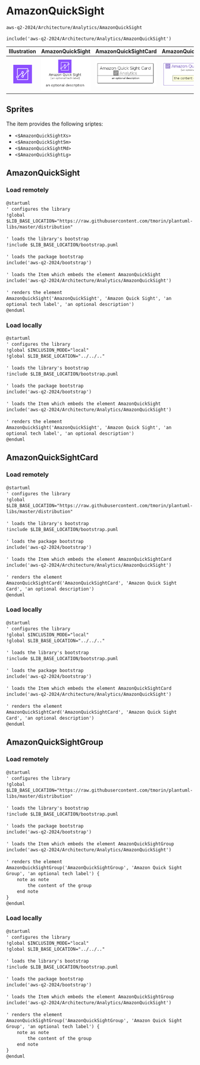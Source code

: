 # AmazonQuickSight


```text
aws-q2-2024/Architecture/Analytics/AmazonQuickSight
```

```text
include('aws-q2-2024/Architecture/Analytics/AmazonQuickSight')
```



| Illustration | AmazonQuickSight | AmazonQuickSightCard | AmazonQuickSightGroup |
| :---: | :---: | :---: | :---: |
| ![illustration for Illustration](../../../aws-q2-2024/Architecture/Analytics/AmazonQuickSight.png) | ![illustration for AmazonQuickSight](../../../aws-q2-2024/Architecture/Analytics/AmazonQuickSight.Local.png) | ![illustration for AmazonQuickSightCard](../../../aws-q2-2024/Architecture/Analytics/AmazonQuickSightCard.Local.png) | ![illustration for AmazonQuickSightGroup](../../../aws-q2-2024/Architecture/Analytics/AmazonQuickSightGroup.Local.png) |



## Sprites
The item provides the following sriptes:

- `<$AmazonQuickSightXs>`
- `<$AmazonQuickSightSm>`
- `<$AmazonQuickSightMd>`
- `<$AmazonQuickSightLg>`





## AmazonQuickSight

### Load remotely
```plantuml
@startuml
' configures the library
!global $LIB_BASE_LOCATION="https://raw.githubusercontent.com/tmorin/plantuml-libs/master/distribution"

' loads the library's bootstrap
!include $LIB_BASE_LOCATION/bootstrap.puml

' loads the package bootstrap
include('aws-q2-2024/bootstrap')

' loads the Item which embeds the element AmazonQuickSight
include('aws-q2-2024/Architecture/Analytics/AmazonQuickSight')

' renders the element
AmazonQuickSight('AmazonQuickSight', 'Amazon Quick Sight', 'an optional tech label', 'an optional description')
@enduml
```

### Load locally
```plantuml
@startuml
' configures the library
!global $INCLUSION_MODE="local"
!global $LIB_BASE_LOCATION="../../.."

' loads the library's bootstrap
!include $LIB_BASE_LOCATION/bootstrap.puml

' loads the package bootstrap
include('aws-q2-2024/bootstrap')

' loads the Item which embeds the element AmazonQuickSight
include('aws-q2-2024/Architecture/Analytics/AmazonQuickSight')

' renders the element
AmazonQuickSight('AmazonQuickSight', 'Amazon Quick Sight', 'an optional tech label', 'an optional description')
@enduml
```

## AmazonQuickSightCard

### Load remotely
```plantuml
@startuml
' configures the library
!global $LIB_BASE_LOCATION="https://raw.githubusercontent.com/tmorin/plantuml-libs/master/distribution"

' loads the library's bootstrap
!include $LIB_BASE_LOCATION/bootstrap.puml

' loads the package bootstrap
include('aws-q2-2024/bootstrap')

' loads the Item which embeds the element AmazonQuickSightCard
include('aws-q2-2024/Architecture/Analytics/AmazonQuickSight')

' renders the element
AmazonQuickSightCard('AmazonQuickSightCard', 'Amazon Quick Sight Card', 'an optional description')
@enduml
```

### Load locally
```plantuml
@startuml
' configures the library
!global $INCLUSION_MODE="local"
!global $LIB_BASE_LOCATION="../../.."

' loads the library's bootstrap
!include $LIB_BASE_LOCATION/bootstrap.puml

' loads the package bootstrap
include('aws-q2-2024/bootstrap')

' loads the Item which embeds the element AmazonQuickSightCard
include('aws-q2-2024/Architecture/Analytics/AmazonQuickSight')

' renders the element
AmazonQuickSightCard('AmazonQuickSightCard', 'Amazon Quick Sight Card', 'an optional description')
@enduml
```

## AmazonQuickSightGroup

### Load remotely
```plantuml
@startuml
' configures the library
!global $LIB_BASE_LOCATION="https://raw.githubusercontent.com/tmorin/plantuml-libs/master/distribution"

' loads the library's bootstrap
!include $LIB_BASE_LOCATION/bootstrap.puml

' loads the package bootstrap
include('aws-q2-2024/bootstrap')

' loads the Item which embeds the element AmazonQuickSightGroup
include('aws-q2-2024/Architecture/Analytics/AmazonQuickSight')

' renders the element
AmazonQuickSightGroup('AmazonQuickSightGroup', 'Amazon Quick Sight Group', 'an optional tech label') {
    note as note
        the content of the group
    end note
}
@enduml
```

### Load locally
```plantuml
@startuml
' configures the library
!global $INCLUSION_MODE="local"
!global $LIB_BASE_LOCATION="../../.."

' loads the library's bootstrap
!include $LIB_BASE_LOCATION/bootstrap.puml

' loads the package bootstrap
include('aws-q2-2024/bootstrap')

' loads the Item which embeds the element AmazonQuickSightGroup
include('aws-q2-2024/Architecture/Analytics/AmazonQuickSight')

' renders the element
AmazonQuickSightGroup('AmazonQuickSightGroup', 'Amazon Quick Sight Group', 'an optional tech label') {
    note as note
        the content of the group
    end note
}
@enduml
```

